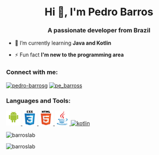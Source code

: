 <h1 align="center">Hi 👋, I'm Pedro Barros</h1>
<h3 align="center">A passionate developer from Brazil</h3>

- 🌱 I’m currently learning **Java and Kotlin**

- ⚡ Fun fact **I'm new to the programming area**

<h3 align="left">Connect with me:</h3>
<p align="left">
<a href="https://linkedin.com/in/pedro-barrosg" target="blank"><img align="center" src="https://raw.githubusercontent.com/rahuldkjain/github-profile-readme-generator/master/src/images/icons/Social/linked-in-alt.svg" alt="pedro-barrosg" height="30" width="40" /></a>
<a href="https://instagram.com/pe_barross" target="blank"><img align="center" src="https://raw.githubusercontent.com/rahuldkjain/github-profile-readme-generator/master/src/images/icons/Social/instagram.svg" alt="pe_barross" height="30" width="40" /></a>
</p>

<h3 align="left">Languages and Tools:</h3>
<p align="left"> <a href="https://developer.android.com" target="_blank" rel="noreferrer"> <img src="https://raw.githubusercontent.com/devicons/devicon/master/icons/android/android-original-wordmark.svg" alt="android" width="40" height="40"/> </a> <a href="https://www.w3schools.com/css/" target="_blank" rel="noreferrer"> <img src="https://raw.githubusercontent.com/devicons/devicon/master/icons/css3/css3-original-wordmark.svg" alt="css3" width="40" height="40"/> </a> <a href="https://www.w3.org/html/" target="_blank" rel="noreferrer"> <img src="https://raw.githubusercontent.com/devicons/devicon/master/icons/html5/html5-original-wordmark.svg" alt="html5" width="40" height="40"/> </a> <a href="https://www.java.com" target="_blank" rel="noreferrer"> <img src="https://raw.githubusercontent.com/devicons/devicon/master/icons/java/java-original.svg" alt="java" width="40" height="40"/> </a> <a href="https://kotlinlang.org" target="_blank" rel="noreferrer"> <img src="https://www.vectorlogo.zone/logos/kotlinlang/kotlinlang-icon.svg" alt="kotlin" width="40" height="40"/> </a> </p>

<p><img align="center" src="https://github-readme-stats.vercel.app/api/top-langs?username=barroslab&show_icons=true&locale=en&layout=compact" alt="barroslab" /></p>

<p align="left"> <img src="https://komarev.com/ghpvc/?username=barroslab&label=Profile%20views&color=0e75b6&style=flat" alt="barroslab" /> </p>
